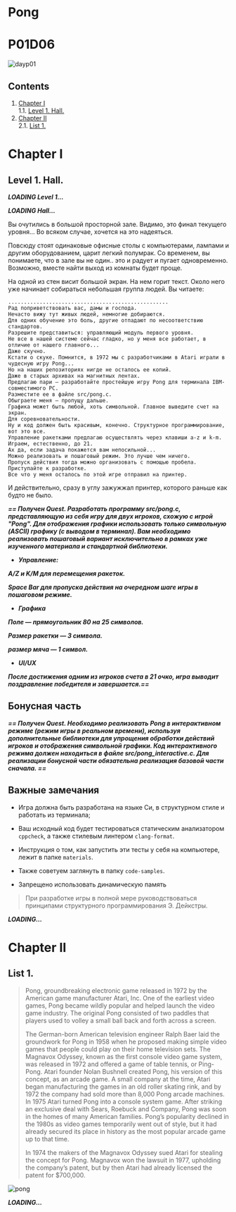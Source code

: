 # Pong

# P01D06

![dayp01](misc/rus/images/dayp01.png)

## Contents

1. [Chapter I](#Chapter-I) \
    1.1. [Level 1. Hall.](#level-1-hall)
2. [Chapter II](#Chapter-II) \
    2.1. [List 1.](#list-1)


# Chapter I

## Level 1. Hall.

***LOADING Level 1…***

***LOADING Hall…***

Вы очутились в большой просторной зале. Видимо, это финал текущего уровня... Во всяком случае, 
хочется на это надеяться.

Повсюду стоят одинаковые офисные столы с компьютерами, лампами и другим оборудованием, царит легкий полумрак. 
Со временем, вы понимаете, что в зале вы не один.. это и радует и пугает одновременно. 
Возможно, вместе найти выход из комнаты будет проще. 

На одной из стен висит большой экран. На нем горит текст. Около него уже начинает собираться 
небольшая группа людей. Вы читаете:

    ...................................................
    Рад поприветствовать вас, дамы и господа. 
    Нечасто вижу тут живых людей, немногие добираются.
    Для одних обучение это боль, другие отпадают по несоответствию стандартов.
    Разрешите представиться: управляющий модуль первого уровня. 
    Не все в нашей системе сейчас гладко, но у меня все работает, в отличие от нашего главного...
    Даже скучно. 
    Кстати о скуке. Помнится, в 1972 мы с разработчиками в Atari играли в чудесную игру Pong...
    Но на наших репозиториях нигде не осталось ее копий.
    Даже в старых архивах на магнитных лентах.
    Предлагаю пари — разработайте простейшую игру Pong для терминала IBM-совместимого PC.
    Разместите ее в файле src/pong.c. 
    Обыграете меня — пропущу дальше. 
    Графика может быть любой, хоть символьной. Главное выведите счет на экран. 
    Для соревновательности.
    Ну и код должен быть красивым, конечно. Структурное программирование, вот это все.
    Управление ракетками предлагаю осуществлять через клавиши a-z и k-m. 
    Играем, естественно, до 21. 
    Ах да, если задача покажется вам непосильной...
    Можно реализовать и пошаговый режим. Это лучше чем ничего.
    Пропуск действия тогда можно организовать с помощью пробела.
    Приступайте к разработке. 
    Все что у меня осталось по этой игре отправил на принтер.

И действительно, сразу в углу зажужжал принтер, которого раньше как будто не было.

***== Получен Quest. Разработать программу src/pong.c, представляющую из себя игру для двух 
игроков, схожую с игрой "Pong". Для отображения графики использовать только символьную (ASCII) 
графику (с выводом в терминал). Вам необходимо реализовать пошаговый вариант исключительно в рамках уже изученного материала и стандартной библиотеки.*** 

* ***Управление:***
  
***A/Z и K/M для перемещения ракеток.***

***Space Bar для пропуска действия на очередном шаге игры в пошаговом режиме.***

* ***Графика***

***Поле — прямоугольник 80 на 25 символов.***

***Размер ракетки — 3 символа.***

***размер мяча — 1 символ.***

* ***UI/UX***

***После достижения одним из игроков счета в 21 очко, игра выводит поздравление победителя и завершается.==*** 

## Бонусная часть

***== Получен Quest. Необходимо реализовать Pong в интерактивном режиме (режим игры в реальном времени), используя дополнительные библиотеки для упрощения обработки действий игроков и отображения символьной графики. Код интерактивного режима должен находиться в файле src/pong_interactive.c. Для реализации бонусной части обязательна реализация базовой части сначала. ==*** 

## Важные замечания

* Игра должна быть разработана на языке Си, в структурном стиле и работать из терминала;
  
* Ваш исходный код будет тестироваться статическим анализатором ```cppcheck```, а также стилевым линтером 
```clang-format```.

* Инструкция о том, как запустить эти тесты у себя на компьютере, лежит в папке `materials`.

* Также советуем заглянуть в папку `code-samples`.

* Запрещено использовать динамическую память

> При разработке игры в полной мере руководствоваться принципами структурного программирования Э. Дейкстры. 

***LOADING...***


# Chapter II

## List 1.

>Pong, groundbreaking electronic game released in 1972 by the American game manufacturer Atari, Inc. One of the earliest video games, Pong became wildly popular and helped launch the video game industry. The original Pong consisted of two paddles that players used to volley a small ball back and forth across a screen.
>
>The German-born American television engineer Ralph Baer laid the groundwork for Pong in 1958 when he proposed making simple video games that people could play on their home television sets. The Magnavox Odyssey, known as the first console video game system, was released in 1972 and offered a game of table tennis, or Ping-Pong. Atari founder Nolan Bushnell created Pong, his version of this concept, as an arcade game. A small company at the time, Atari began manufacturing the games in an old roller skating rink, and by 1972 the company had sold more than 8,000 Pong arcade machines. In 1975 Atari turned Pong into a console system game. After striking an exclusive deal with Sears, Roebuck and Company, Pong was soon in the homes of many American families. Pong’s popularity declined in the 1980s as video games temporarily went out of style, but it had already secured its place in history as the most popular arcade game up to that time.
>
>In 1974 the makers of the Magnavox Odyssey sued Atari for stealing the concept for Pong. Magnavox won the lawsuit in 1977, upholding the company’s patent, but by then Atari had already licensed the patent for $700,000.
>
![pong](misc/rus/images/pong.png)

***LOADING...***

